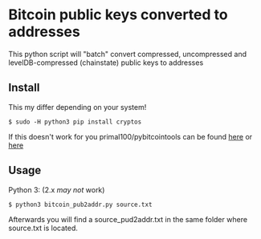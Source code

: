 # Bitcoin public keys converted to addresses

 This python script will "batch" convert compressed, uncompressed and levelDB-compressed (chainstate) public keys to addresses 

## Install

 This my differ depending on your system!
 
```
$ sudo -H python3 pip install cryptos
```
 If this doesn't work for you primal100/pybitcointools can be found [here](https://github.com/beiex/pybitcointools) or [here](https://github.com/primal100/pybitcointools)
 

## Usage

Python 3: (2.x *may not* work)

```
$ python3 bitcoin_pub2addr.py source.txt
```

 Afterwards you will find a source_pud2addr.txt in the same folder where source.txt is located.
